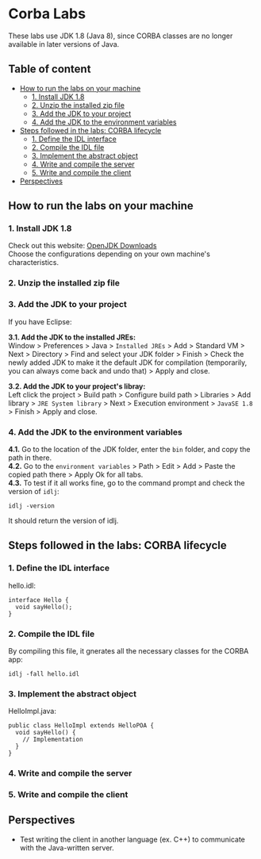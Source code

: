 # Corba Labs

These labs use JDK 1.8 (Java 8), since CORBA classes are no longer available in later versions of Java.

## Table of content

- [How to run the labs on your machine](#how-to-run-the-labs-on-your-machine)
    - [1. Install JDK 1.8](#1-install-jdk-18)
    - [2. Unzip the installed zip file](#2-unzip-the-installed-zip-file)
    - [3. Add the JDK to your project](#3-add-the-jdk-to-your-project)
    - [4. Add the JDK to the environment variables](#4-add-the-jdk-to-the-environment-variables)
- [Steps followed in the labs: CORBA lifecycle](#steps-followed-in-the-labs-corba-lifecycle)
    - [1. Define the IDL interface](#1-define-the-idl-interface)
    - [2. Compile the IDL file](#2-compile-the-idl-file)
    - [3. Implement the abstract object](#3-implement-the-abstract-object)
    - [4. Write and compile the server](#4-write-and-compile-the-server)
    - [5. Write and compile the client](#5-write-and-compile-the-client)
- [Perspectives](#perspectives)

## How to run the labs on your machine
### 1. Install JDK 1.8

Check out this website: [OpenJDK Downloads](https://www.openlogic.com/openjdk-downloads?field_java_parent_version_target_id=416&field_operating_system_target_id=436&field_architecture_target_id=391&field_java_package_target_id=396) <br />
Choose the configurations depending on your own machine's characteristics.

### 2. Unzip the installed zip file

### 3. Add the JDK to your project

If you have Eclipse: <br />

**3.1. Add the JDK to the installed JREs:** <br />
Window > Preferences > Java > `Installed JREs` > Add > Standard VM > Next > Directory > Find and select your JDK folder > Finish > Check the newly added JDK to make it the default JDK for compilation (temporarily, you can always come back and undo that) > Apply and close.

**3.2. Add the JDK to your project's libray:** <br />
Left click the project > Build path > Configure build path > Libraries > Add library > `JRE System library` > Next > Execution environment > `JavaSE 1.8` > Finish > Apply and close.

### 4. Add the JDK to the environment variables

**4.1.** Go to the location of the JDK folder, enter the `bin` folder, and copy the path in there. <br />
**4.2.** Go to the `environment variables` > Path > Edit > Add > Paste the copied path there > Apply Ok for all tabs. <br />
**4.3.** To test if it all works fine, go to the command prompt and check the version of `idlj`:
```
idlj -version
```
It should return the version of idlj.

## Steps followed in the labs: CORBA lifecycle

### 1. Define the IDL interface
hello.idl:
```
interface Hello {
  void sayHello();
}
```

### 2. Compile the IDL file
By compiling this file, it gnerates all the necessary classes for the CORBA app: 
```
idlj -fall hello.idl
```

### 3. Implement the abstract object
HelloImpl.java:
```
public class HelloImpl extends HelloPOA {
  void sayHello() {
    // Implementation
  }
}
```

### 4. Write and compile the server 

### 5. Write and compile the client

## Perspectives
- Test writing the client in another language (ex. C++) to communicate with the Java-written server.
